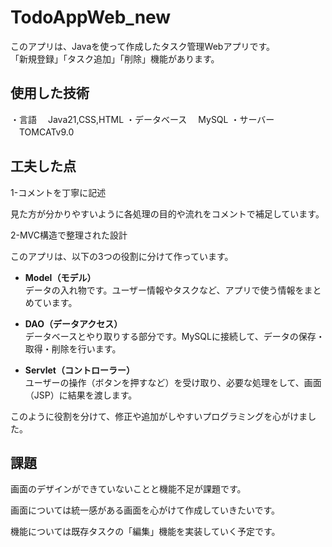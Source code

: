 # TodoAppWeb_new

このアプリは、Javaを使って作成したタスク管理Webアプリです。  
「新規登録」「タスク追加」「削除」機能があります。

## 使用した技術
・言語
　Java21,CSS,HTML
・データベース
　MySQL
・サーバー
　TOMCATv9.0

## 工夫した点

1-コメントを丁寧に記述

見た方が分かりやすいように各処理の目的や流れをコメントで補足しています。

2-MVC構造で整理された設計

このアプリは、以下の3つの役割に分けて作っています。

- **Model（モデル）**  
  データの入れ物です。ユーザー情報やタスクなど、アプリで使う情報をまとめています。

- **DAO（データアクセス）**  
  データベースとやり取りする部分です。MySQLに接続して、データの保存・取得・削除を行います。

- **Servlet（コントローラー）**  
  ユーザーの操作（ボタンを押すなど）を受け取り、必要な処理をして、画面（JSP）に結果を渡します。

このように役割を分けて、修正や追加がしやすいプログラミングを心がけました。

## 課題

画面のデザインができていないことと機能不足が課題です。

画面については統一感がある画面を心がけて作成していきたいです。

機能については既存タスクの「編集」機能を実装していく予定です。





